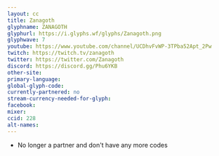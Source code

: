 ```yaml
---
layout: cc
title: Zanagoth
glyphname: ZANAGOTH
glyphurl: https://i.glyphs.wf/glyphs/Zanagoth.png
glyphwave: 7
youtube: https://www.youtube.com/channel/UCDhvFvWP-3TPba52Apt_2Pw
twitch: https://twitch.tv/zanagoth
twitter: https://twitter.com/Zanagoth
discord: https://discord.gg/Phu6YKB
other-site: 
primary-language: 
global-glyph-code: 
currently-partnered: no
stream-currency-needed-for-glyph: 
facebook: 
mixer: 
ccid: 228
alt-names: 
---
```

* No longer a partner and don't have any more codes
